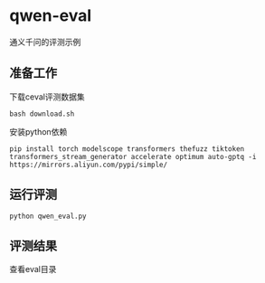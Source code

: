 # qwen-eval

通义千问的评测示例

## 准备工作

下载ceval评测数据集

```
bash download.sh
```

安装python依赖

```
pip install torch modelscope transformers thefuzz tiktoken transformers_stream_generator accelerate optimum auto-gptq -i https://mirrors.aliyun.com/pypi/simple/
```

## 运行评测

```
python qwen_eval.py
```

## 评测结果

查看eval目录
